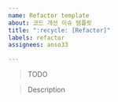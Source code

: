 ```yaml
---
name: Refactor template
about: 코드 개선 이슈 템플릿
title: ":recycle: [Refactor]"
labels: refactor
assignees: anso33

---
```


> TODO


> Description
